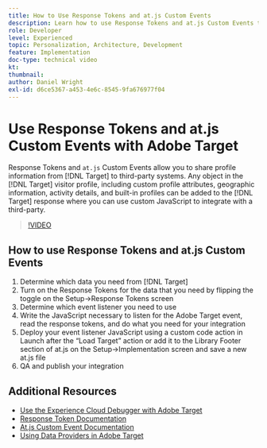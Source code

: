 ```yaml
---
title: How to Use Response Tokens and at.js Custom Events
description: Learn how to use Response Tokens and at.js Custom Events to share profile information from Target to third-party systems.
role: Developer
level: Experienced
topic: Personalization, Architecture, Development
feature: Implementation
doc-type: technical video
kt:
thumbnail:
author: Daniel Wright
exl-id: d6ce5367-a453-4e6c-8545-9fa676977f04
---
```

# Use Response Tokens and at.js Custom Events with Adobe Target

Response Tokens and `at.js` Custom Events allow you to share profile information from [!DNL Target] to third-party systems. Any object in the [!DNL Target] visitor profile, including custom profile attributes, geographic information, activity details, and built-in profiles can be added to the [!DNL Target] response where you can use custom JavaScript to integrate with a third-party.

>[!VIDEO](https://video.tv.adobe.com/v/23253/?quality=12)

## How to use Response Tokens and at.js Custom Events

1. Determine which data you need from [!DNL Target]
1. Turn on the Response Tokens for the data that you need by flipping the toggle on the Setup-&gt;Response Tokens screen
1. Determine which event listener you need to use
1. Write the JavaScript necessary to listen for the Adobe Target event, read the response tokens, and do what you need for your integration
1. Deploy your event listener JavaScript using a custom code action in Launch after the “Load Target” action or add it to the Library Footer section of at.js on the Setup-&gt;Implementation screen and save a new at.js file
1. QA and publish your integration

## Additional Resources

* [Use the Experience Cloud Debugger with Adobe Target](../troubleshooting/troubleshoot-with-the-experience-cloud-debugger.md)
* [Response Token Documentation](https://docs.adobe.com/help/en/target/using/administer/response-tokens.html)
* [At.js Custom Event Documentation](https://docs.adobe.com/content/help/en/target/using/implement-target/client-side/functions-overview/atjs-custom-events.html)
* [Using Data Providers in Adobe Target](use-data-providers-to-integrate-third-party-data.md)
